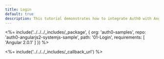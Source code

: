 ```yaml
---
title: Login
default: true
description: This tutorial demonstrates how to integrate Auth0 with Angular 2 to add user login to your app
---
```



<%= include('../../../_includes/_package', {
  org: 'auth0-samples',
  repo: 'auth0-angularjs2-systemjs-sample',
  path: '01-Login',
  requirements: [
    'Angular 2.0.1'
  ]
}) %>

<%= include('../../../_includes/_callback_url') %>

